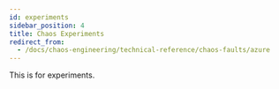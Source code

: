 ```yaml
---
id: experiments
sidebar_position: 4
title: Chaos Experiments
redirect_from:
  - /docs/chaos-engineering/technical-reference/chaos-faults/azure
---
```


This is for experiments.